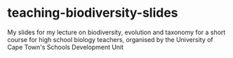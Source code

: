 # teaching-biodiversity-slides
My slides for my lecture on biodiversity, evolution and taxonomy for a short course for high school biology teachers, organised by the University of Cape Town's Schools Development Unit
